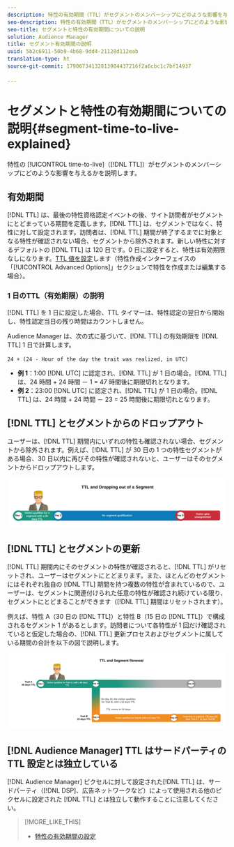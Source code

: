 ```yaml
---
description: 特性の有効期間（TTL）がセグメントのメンバーシップにどのような影響を与えるかを説明します。
seo-description: 特性の有効期間（TTL）がセグメントのメンバーシップにどのような影響を与えるかを説明します。
seo-title: セグメントと特性の有効期間についての説明
solution: Audience Manager
title: セグメント有効期間の説明
uuid: 5b2c6911-50b9-4b68-9dd4-21128d112eab
translation-type: ht
source-git-commit: 17906734132813984437216f2a6cbc1c7bf14937

---
```



# セグメントと特性の有効期間についての説明{#segment-time-to-live-explained}

特性の [!UICONTROL time-to-live]（[!DNL TTL]）がセグメントのメンバーシップにどのような影響を与えるかを説明します。

<!-- segment-ttl-explained.xml -->

## 有効期間

[!DNL TTL] は、最後の特性資格認定イベントの後、サイト訪問者がセグメントにとどまっている期間を定義します。[!DNL TTL] は、セグメントではなく、特性に対して設定されます。訪問者は、[!DNL TTL] 期間が終了するまでに対象となる特性が確認されない場合、セグメントから除外されます。新しい特性に対するデフォルトの [!DNL TTL] は 120 日です。0 日に設定すると、特性は有効期限なしになります。[TTL 値を設定](../../features/traits/create-onboarded-rule-based-traits.md#set-expiration-interval)します（特性作成インターフェイスの「[!UICONTROL Advanced Options]」セクションで特性を作成または編集する場合）。

### 1 日のTTL（有効期限）の説明

[!DNL TTL] を 1 日に設定した場合、TTL タイマーは、特性認定の翌日から開始し、特性認定当日の残り時間はカウントしません。

Audience Manager は、次の式に基づいて、[!DNL TTL] の有効期限を [!DNL TTL] 1 日で計算します。

`24 + (24 - Hour of the day the trait was realized, in UTC)`

* **例 1**：1:00 [!DNL UTC] に認定され、[!DNL TTL] が 1 日の場合。[!DNL TTL] は、24 時間 + 24 時間 － 1 = 47 時間後に期限切れとなります。
* **例 2**：23:00 [!DNL UTC] に認定され、[!DNL TTL] が 1 日の場合。[!DNL TTL] は、24 時間 + 24 時間 － 23 = 25 時間後に期限切れとなります。

## [!DNL TTL] とセグメントからのドロップアウト

ユーザーは、[!DNL TTL] 期間内にいずれの特性も確認されない場合、セグメントから除外されます。例えば、[!DNL TTL] が 30 日の 1 つの特性セグメントがある場合、30 日以内に再びその特性が確認されないと、ユーザーはそのセグメントからドロップアウトします。

![](assets/ttl-explained.png)

## [!DNL TTL] とセグメントの更新

[!DNL TTL] 期間内にそのセグメントの特性が確認されると、[!DNL TTL] がリセットされ、ユーザーはセグメントにとどまります。また、ほとんどのセグメントにはそれぞれ独自の [!DNL TTL] 期間を持つ複数の特性が含まれているので、ユーザーは、セグメントに関連付けられた任意の特性が確認され続けている限り、セグメントにとどまることができます（[!DNL TTL] 期間はリセットされます）。

例えば、特性 A（30 日の [!DNL TTL]）と特性 B（15 日の [!DNL TTL]）で構成されるセグメント 1 があるとします。訪問者について各特性が 1 回だけ確認されていると仮定した場合の、[!DNL TTL] 更新プロセスおよびセグメントに属している期間の合計を以下の図で説明します。

![](assets/ttl-renewal.png)

## [!DNL Audience Manager] TTL はサードパーティの TTL 設定とは独立している

[!DNL Audience Manager] ピクセルに対して設定された[!DNL TTL] は、サードパーティ（[!DNL DSP]、広告ネットワークなど）によって使用される他のピクセルに設定された [!DNL TTL] とは独立して動作することに注意してください。

>[!MORE_LIKE_THIS]
>
>* [特性の有効期間の設定](../../features/traits/create-onboarded-rule-based-traits.md#set-expiration-interval)

